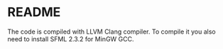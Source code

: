 # README #

The code is compiled with LLVM Clang compiler.
To compile it you also need to install SFML 2.3.2 for MinGW GCC.